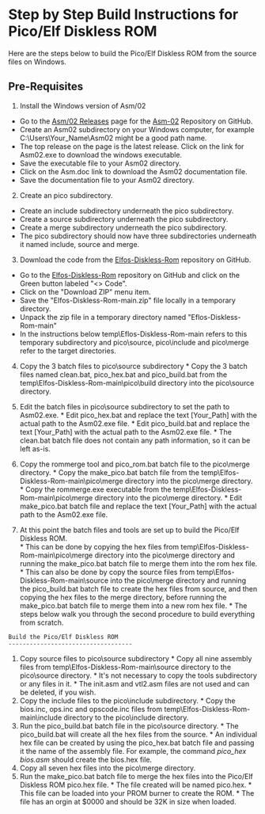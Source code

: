 # Step by Step Build Instructions for Pico/Elf Diskless ROM

Here are the steps below to build the Pico/Elf Diskless ROM from the source files on Windows.

Pre-Requisites
--------------
1. Install the Windows version of Asm/02
  * Go to the [Asm/02 Releases](https://github.com/fourstix/Asm-02/releases) page for the [Asm-02](https://github.com/fourstix/Asm-02) Repository on GitHub.
  * Create an Asm02 subdirectory on your Windows computer, for example C:\\Users\\Your_Name\\Asm02 might be a good path name.
  * The top release on the page is the latest release. Click on the link for Asm02.exe to download the windows executable.
  * Save the executable file to your Asm02 directory. 
  * Click on the Asm.doc link to download the Asm02 documentation file.
  * Save the documentation file to your Asm02 directory. 
2. Create an pico subdirectory.
  * Create an include subdirectory underneath the pico subdirectory.
  * Create a source subdirectory underneath the pico subdirectory.
  * Create a merge subdirectory underneath the pico subdirectory.
  * The pico subdirectory should now have three subdirectories underneath it named include, source and merge.
3. Download the code from the [Elfos-Diskless-Rom](https://github.com/fourstix/Elfos-Diskless-Rom) repository on GitHub.
  * Go to the [Elfos-Diskless-Rom](https://github.com/fourstix/Elfos-Diskless-Rom) repository on GitHub and click on the Green button labeled "<> Code".
  * Click on the "Download ZIP" menu item.
  * Save the "Elfos-Diskless-Rom-main.zip" file locally in a temporary directory.
  * Unpack the zip file in a temporary directory named "Eflos-Diskless-Rom-main"
  * In the instructions below temp\\Eflos-Diskless-Rom-main refers to this temporary subdirectory and pico\\source, pico\\include and pico\\merge refer to the target directories.
  4. Copy the 3 batch files to pico\\source subdirectory
    * Copy the 3 batch files named clean.bat, pico_hex.bat and pico_build.bat from the temp\\Elfos-Diskless-Rom-main\\pico\\build directory into the pico\\source directory.
  5. Edit the batch files in pico\\source subdirectory to set the path to Asm02.exe.
    * Edit pico_hex.bat and replace the text [Your_Path] with the actual path to the Asm02.exe file.
    * Edit pico_build.bat and replace the text [Your_Path] with the actual path to the Asm02.exe file.
    * The clean.bat batch file does not contain any path information, so it can be left as-is.
  6. Copy the rommerge tool and pico_rom.bat batch file to the pico\\merge directory.
    * Copy the make_pico.bat batch file from the temp\\Elfos-Diskless-Rom-main\\pico\\merge directory into the pico\\merge directory.
    * Copy the rommerge.exe executable from the temp\\Elfos-Diskless-Rom-main\\pico\\merge directory into the pico\\merge directory.
    * Edit make_pico.bat batch file and replace the text [Your_Path] with the actual path to the Asm02.exe file.
    
  7. At this point the batch files and tools are set up to build the Pico/Elf Diskless ROM.  
    * This can be done by copying the hex files from temp\\Elfos-Diskless-Rom-main\\pico\\merge directory into the pico\\merge directory and running the make_pico.bat batch file to merge them into the rom hex file.
    * This can also be done by copy the source files from temp\\Elfos-Diskless-Rom-main\\source into the pico\\merge directory and running the pico_build.bat batch file to create the hex files from source, and then copying the hex files to the
    merge directory, before running the make_pico.bat batch file to merge them into a new rom hex file.
    * The steps below walk you through the second procedure to build everything from scratch. 
    
    Build the Pico/Elf Diskless ROM
    -----------------------------------
  1. Copy source files to pico\\source subdirectory
    * Copy all nine assembly files from temp\\Elfos-Diskless-Rom-main\\source directory to the pico\\source directory.
    * It's not necessary to copy the tools subdirectory or any files in it.
    * The init.asm and vtl2.asm files are not used and can be deleted, if you wish.
  2. Copy the include files to the pico\\include subdirectory.
    * Copy the bios.inc, ops.inc and opscode.inc files from temp\\Elfos-Diskless-Rom-main\\include directory to the pico\\include directory.
  3. Run the pico_build.bat batch file in the pico\\source directory.
    * The pico_build.bat will create all the hex files from the source.
    * An individual hex file can be created by using the pico_hex.bat batch file and passing it the name of the assembly file.  For example, the command *pico_hex bios.asm* should create the bios.hex file.
  4. Copy all seven hex files into the pico\\merge directory.
  5. Run the make_pico.bat batch file to merge the hex files into the Pico/Elf Diskless ROM pico.hex file.
    * The file created will be named pico.hex.
    * This file can be loaded into your PROM burner to create the ROM.
    * The file has an orgin at $0000 and should be 32K in size when loaded.
  
  
